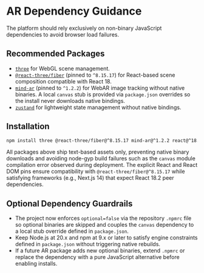 # AR Dependency Guidance

The platform should rely exclusively on non-binary JavaScript dependencies to avoid browser load failures.

## Recommended Packages
- [`three`](https://www.npmjs.com/package/three) for WebGL scene management.
- [`@react-three/fiber`](https://www.npmjs.com/package/@react-three/fiber) (pinned to `^8.15.17`) for React-based scene composition compatible with React 18.
- [`mind-ar`](https://www.npmjs.com/package/mind-ar) (pinned to `^1.2.2`) for WebAR image tracking without native binaries. A local `canvas` stub is provided via `package.json` overrides so the install never downloads native bindings.
- [`zustand`](https://www.npmjs.com/package/zustand) for lightweight state management without native bindings.

## Installation
```bash
npm install three @react-three/fiber@^8.15.17 mind-ar@^1.2.2 react@^18.2.0 react-dom@^18.2.0 zustand
```

All packages above ship text-based assets only, preventing native binary downloads and avoiding node-gyp build failures such as the `canvas` module compilation error observed during deployment. The explicit React and React DOM pins ensure compatibility with `@react-three/fiber@^8.15.17` while satisfying frameworks (e.g., Next.js 14) that expect React 18.2 peer dependencies.

## Optional Dependency Guardrails
- The project now enforces `optional=false` via the repository `.npmrc` file so optional binaries are skipped and couples the `canvas` dependency to a local stub override defined in `package.json`.
- Keep Node.js at 20.x and npm at 9.x or later to satisfy engine constraints defined in `package.json` without triggering native rebuilds.
- If a future AR package adds new optional binaries, extend `.npmrc` or replace the dependency with a pure JavaScript alternative before enabling installs.
